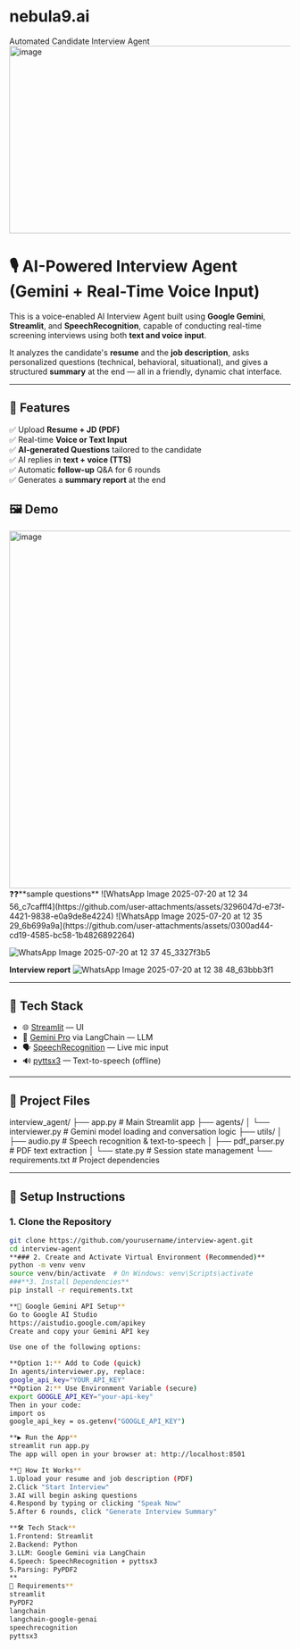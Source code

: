 # nebula9.ai
Automated Candidate Interview Agent
<img width="747" height="336" alt="image" src="https://github.com/user-attachments/assets/d1236e00-00b5-4502-8c06-9fd6ea2a5d25" />




# 🎙️ AI-Powered Interview Agent (Gemini + Real-Time Voice Input)

This is a voice-enabled AI Interview Agent built using **Google Gemini**, **Streamlit**, and **SpeechRecognition**, capable of conducting real-time screening interviews using both **text and voice input**.

It analyzes the candidate's **resume** and the **job description**, asks personalized questions (technical, behavioral, situational), and gives a structured **summary** at the end — all in a friendly, dynamic chat interface.

---

## 🚀 Features

✅ Upload **Resume + JD (PDF)**  
✅ Real-time **Voice or Text Input**  
✅ **AI-generated Questions** tailored to the candidate  
✅ AI replies in **text + voice (TTS)**  
✅ Automatic **follow-up** Q&A for 6 rounds  
✅ Generates a **summary report** at the end  

## 🖼️ Demo
<img width="876" height="641" alt="image" src="https://github.com/user-attachments/assets/163cc2c7-a59b-46fa-bfd4-30022ebc611f" />
❓❓**sample questions**
![WhatsApp Image 2025-07-20 at 12 34 56_c7cafff4](https://github.com/user-attachments/assets/3296047d-e73f-4421-9838-e0a9de8e4224)
![WhatsApp Image 2025-07-20 at 12 35 29_6b699a9a](https://github.com/user-attachments/assets/0300ad44-cd19-4585-bc58-1b4826892264)

![WhatsApp Image 2025-07-20 at 12 37 45_3327f3b5](https://github.com/user-attachments/assets/3ee3335e-d4d1-488b-9971-3a96fd18f953)

**Interview report**
![WhatsApp Image 2025-07-20 at 12 38 48_63bbb3f1](https://github.com/user-attachments/assets/ea5a1bd3-3a6b-4dc5-b5af-c55e9f029958)






---

## 🧠 Tech Stack

- 🌐 [Streamlit](https://streamlit.io/) — UI
- 🧠 [Gemini Pro](https://ai.google.dev/) via LangChain — LLM
- 🗣️ [SpeechRecognition](https://pypi.org/project/SpeechRecognition/) — Live mic input
- 🔊 [pyttsx3](https://pypi.org/project/pyttsx3/) — Text-to-speech (offline)

---

## 📂 Project Files
interview_agent/
├── app.py # Main Streamlit app
├── agents/
│ └── interviewer.py # Gemini model loading and conversation logic
├── utils/
│ ├── audio.py # Speech recognition & text-to-speech
│ ├── pdf_parser.py # PDF text extraction
│ └── state.py # Session state management
└── requirements.txt # Project dependencies


---

## 🔧 Setup Instructions

### 1. Clone the Repository

```bash
git clone https://github.com/yourusername/interview-agent.git
cd interview-agent
**### 2. Create and Activate Virtual Environment (Recommended)**
python -m venv venv
source venv/bin/activate  # On Windows: venv\Scripts\activate
###**3. Install Dependencies**
pip install -r requirements.txt

**🔐 Google Gemini API Setup**
Go to Google AI Studio
https://aistudio.google.com/apikey
Create and copy your Gemini API key

Use one of the following options:

**Option 1:** Add to Code (quick)
In agents/interviewer.py, replace:
google_api_key="YOUR_API_KEY"
**Option 2:** Use Environment Variable (secure)
export GOOGLE_API_KEY="your-api-key"
Then in your code:
import os
google_api_key = os.getenv("GOOGLE_API_KEY")

**▶️ Run the App**
streamlit run app.py
The app will open in your browser at: http://localhost:8501

**🎯 How It Works**
1.Upload your resume and job description (PDF)
2.Click "Start Interview"
3.AI will begin asking questions
4.Respond by typing or clicking "Speak Now"
5.After 6 rounds, click "Generate Interview Summary"

**🛠️ Tech Stack**
1.Frontend: Streamlit
2.Backend: Python
3.LLM: Google Gemini via LangChain
4.Speech: SpeechRecognition + pyttsx3
5.Parsing: PyPDF2
**
📌 Requirements**
streamlit
PyPDF2
langchain
langchain-google-genai
speechrecognition
pyttsx3


